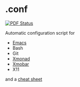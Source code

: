 .conf
=====

[![PDF Status](https://www.sharelatex.com/github/repos/agomezl/.conf/builds/latest/badge.svg)](https://www.sharelatex.com/github/repos/agomezl/.conf/builds/latest/output.pdf)

Automatic configuration script for

* [Emacs](http://www.gnu.org/software/emacs/)
* Bash
* Git
* [Xmonad](http://xmonad.org/)
* [Xmobar](http://projects.haskell.org/xmobar/)
* X11

and a [cheat sheet](https://www.sharelatex.com/github/repos/agomezl/.conf/builds/latest/output.pdf)
